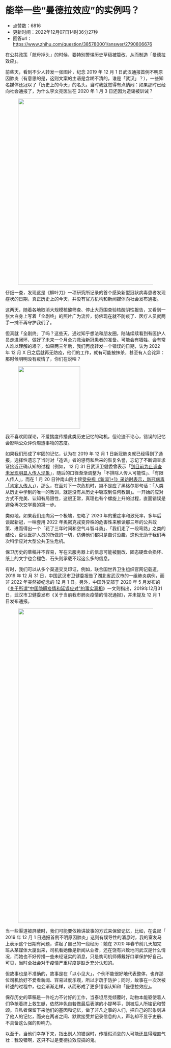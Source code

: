 # 能举一些“曼德拉效应”的实例吗？
- 点赞数：6816
- 更新时间：2022年12月07日14时36分27秒
- 回答url：https://www.zhihu.com/question/385780001/answer/2790806676
<body>
 <p data-pid="mD1-iZ2B">在公共政策「航母掉头」的时候，要特别警惕历史草稿被篡改、从而制造「曼德拉效应」。</p>
 <p data-pid="efHwXA3r">前些天，看到不少人转发一张图片，纪念 2019 年 12 月 1 日武汉通报首例不明原因肺炎（有意思的是，这则文案的主语是含糊不清的，谁是「武汉」？），一些知名媒体还冠以了「历史上的今天」的名头。当时我就觉得有点纳闷：如果那时已经向社会通报了，为什么李文亮医生在 2020 年 1 月 3 日还因为造谣被训诫？</p>
 <figure data-size="normal">
  <img src="https://pica.zhimg.com/50/v2-ab796bdc3d924d2ac2d069ac9f17baff_720w.jpg?source=1940ef5c" data-caption="" data-size="normal" data-rawwidth="583" data-rawheight="271" data-original-token="v2-ab796bdc3d924d2ac2d069ac9f17baff" data-default-watermark-src="https://picx.zhimg.com/50/v2-de46f175a6d2433cd7ad4afa7a057dd4_720w.jpg?source=1940ef5c" class="origin_image zh-lightbox-thumb" width="583" data-original="https://picx.zhimg.com/v2-ab796bdc3d924d2ac2d069ac9f17baff_r.jpg?source=1940ef5c">
 </figure>
 <p data-pid="M8MVdfHB">仔细一查，发现这是《柳叶刀》一项研究所记录的首个感染新型冠状病毒患者发现症状的日期，真正历史上的今天，并没有官方机构和新闻媒体向社会发布通报。</p>
 <p data-pid="B885obgq">这两天，随着各地取消大规模核酸筛查、停止大范围查验核酸阴性报告，又看到一张大白身上写着「全剧终」的照片广为流传，仿佛现在就不防疫了、医疗人员就两手一摊不再守护我们了。</p>
 <p data-pid="OYtJLqI2">但真就「全剧终」了吗？这些天，通过知乎想法和朋友圈，陆陆续续看到有医护人员走进闭环、做好了未来一个月全力救治新冠患者的准备。可能会有牺牲、会有常人难以理解的艰辛，如果两三年后，我们再度转发一个错误的日期，认为 2022 年 12 月 X 日之后就再无防疫，他们的工作，就有可能被抹杀，甚至有人会诧异：那时候明明没有疫情了，你们在说啥？</p>
 <figure data-size="normal">
  <img src="https://picx.zhimg.com/50/v2-8a6a48755a26babc3413c31b618defb3_720w.jpg?source=1940ef5c" data-caption="" data-size="normal" data-rawwidth="195" data-rawheight="259" data-original-token="v2-8a6a48755a26babc3413c31b618defb3" class="content_image" width="195">
 </figure>
 <p data-pid="qV-XnTwQ">我不喜欢阴谋论，不爱揣度传播此类历史记忆的动机，但论迹不论心，错误的记忆会影响公众评价周遭事物的态度。</p>
 <p data-pid="Bi7Vc-Rw">如果我们形成了牢固的记忆，认为在 2019 年 12 月 1 日新冠肺炎就已经得到了通报，选择性遗忘了当时对「造谣」者的惩罚和后来的恢复名誉，忘记了不断调查求证接近正确认知的过程（例如， 12 月 31 日武汉卫健委曾表示「<a href="https://link.zhihu.com/?target=http%3A//wjw.wuhan.gov.cn/gsgg/202004/t20200430_1199576.shtml" class=" wrap external" target="_blank" rel="nofollow noreferrer">到目前为止调查未发现明显人传人现象</a>」，随后的口径渐渐调整为「不排除人传人可能性」、「有限人传人」，而在 1 月 20 日钟南山院士接<a href="https://link.zhihu.com/?target=https%3A//tv.cctv.com/2020/01/20/VIDECRZF7PWXb80z86QyB0db200120.shtml" class=" wrap external" target="_blank" rel="nofollow noreferrer">受央视《新闻1+1》采访时表示，新冠病毒「肯定人传人」</a>），那么，在面对下一次危机时，岂不是应了黑格尔那句话：「人类从历史中学到的唯一的教训，就是没有从历史中吸取到任何教训」。一开始的应对方式不完美、认知有局限性，这很正常，真理也有个螺旋上升的过程，直面错误是避免再次交学费的第一步。</p>
 <p data-pid="S9JBrHdP">类似地，如果我们走向另一个极端，忽略了 2020 年的重症率和致死率，多年后谈起新冠，一味套用 2022 年<span class="nolink">奥密克戎</span>变异株的危害性来解读那三年的公共政策、进而得出一个「花了三年时间和空气斗智斗勇」、「我们走了一段弯路」之类的结论，否认医护人员的所做的一切，仿佛他们都只是自讨没趣，这也无助于我们再次科学应对大型公共卫生危机。</p>
 <p data-pid="WlryKVlN">保卫历史的草稿并不容易，写在云服务器上的信息可能被删改、固态硬盘会损坏、纸上的文字也会褪色、石头则承载不起这么多的信息。</p>
 <p data-pid="YTthssJZ">有时，我们可以从多个渠道交叉印证，例如，联合国世界卫生组织官网记载道，2019 年 12 月 31 日，中国武汉市卫健委报告了湖北省武汉市的<span class="nolink">一组肺炎病例</span>，而非 2022 年突然被纪念的 12 月 1 日。另外，中国外交部于 2020 年 5 月发布的《<a href="https://link.zhihu.com/?target=http%3A//sydney.china-consulate.gov.cn/chn/zlgdt/202204/t20220429_10680052.htm" class=" wrap external" target="_blank" rel="nofollow noreferrer">关于所谓“中国隐瞒疫情和延误应对”的事实真相</a>》一文则指出，2019年12月31日，武汉市卫健委发布《关于当前我市肺炎疫情的情况通报》，并未提及 12 月 1 日发布通报。</p>
 <figure data-size="normal">
  <img src="https://picx.zhimg.com/50/v2-584826e63d28dca27016c9ce639f82a5_720w.jpg?source=1940ef5c" data-caption="" data-size="normal" data-rawwidth="985" data-rawheight="774" data-original-token="v2-584826e63d28dca27016c9ce639f82a5" data-default-watermark-src="https://picx.zhimg.com/50/v2-a6edfb182447a73526ebd974e7db6ed6_720w.jpg?source=1940ef5c" class="origin_image zh-lightbox-thumb" width="985" data-original="https://pic1.zhimg.com/v2-584826e63d28dca27016c9ce639f82a5_r.jpg?source=1940ef5c">
 </figure>
 <p data-pid="gTzwLMlU">当一些渠道被屏蔽时，我们可能要依赖讲故事的方式来保留记忆，比如，在说起「 2019 年 12 月 1 日通报首例不明原因肺炎」这则有误导性的消息时，我的室友马上表示这个日期有问题，讲起了自己的一段经历：她在 2020 年春节前几天加完班从某媒体大厦出来，司机看她像是新闻从业者，还在饶有兴致地问武汉是什么情况，而她也不好传播一些未经证实的消息，只是劝司机师傅戴好口罩保护好自己。可见，当时全社会对于疫情严重程度是缺乏充分认知的。</p>
 <p data-pid="mvJwFufV">但故事也是不准确的，故事是在「以小见大」，个例不能很好地代表整体，也许那位司机恰好不爱看新闻、容易过度乐观，所以才疏于防护；同时，故事在一次次被转述的过程中，也会渐渐走样，从而形成了更多错误认知和「曼德拉效应」。</p>
 <p data-pid="PbOK8Glz">保存历史的草稿是一件吃力不讨好的工作，当泰坦尼克倾覆时，动物本能驱使着人们争抢着挤上救生艇，依然神色自若做最后表演的小提琴手，则被后人所铭记和赞颂。自私者保留下来他们的基因和记忆，做了非凡之事的人们，把自己的形象刻进了他人的记忆，而夹在两者之间、默默接受并记录信息的人，声名却不显于史册、不具备这么强的影响力。</p>
 <p data-pid="p5GfO1GA">以至于，当他们幸存下来，指出别人的错误时，传播假消息的人可能还显得理直气壮：我没错啊，这只不过是曼德拉效应搞的鬼。</p>
</body>